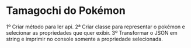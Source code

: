 # Tamagochi do Pokémon

1º Criar método para ler api.
2ª Criar classe para representar o pokémon e selecionar as propriedades que quer exibir.
3º Transformar o JSON em string e imprimir no console somente a propriedade selecionada.
